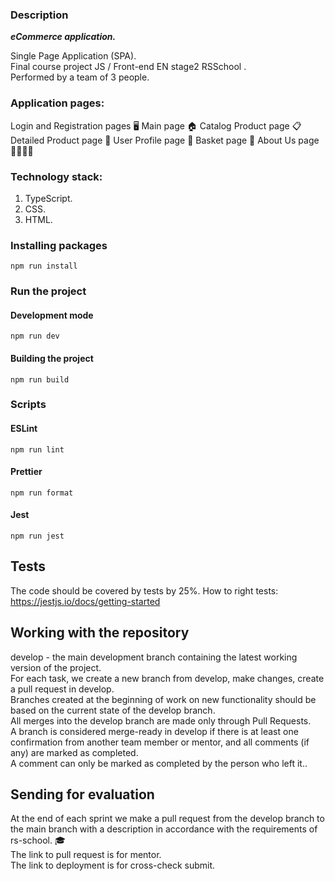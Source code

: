 ### Description

**_eCommerce application._**

Single Page Application (SPA).\
Final course project JS / Front-end EN stage2 RSSchool .\
Performed by a team of 3 people.

### Application pages:

Login and Registration pages 🖥️
Main page 🏠
Catalog Product page 📋
Detailed Product page 🔎
User Profile page 👤
Basket page 🛒
About Us page 🙋‍♂️🙋‍♀️

### Technology stack:

1. TypeScript.
2. CSS.
3. HTML.

### Installing packages

```
npm run install
```

### Run the project

#### Development mode

```
npm run dev
```

#### Building the project

```
npm run build
```

### Scripts

#### ESLint

```
npm run lint
```

#### Prettier

```
npm run format
```

#### Jest

```
npm run jest
```

## Tests

The code should be covered by tests by 25%.
How to right tests: https://jestjs.io/docs/getting-started

## Working with the repository

develop - the main development branch containing the latest working version of the project.\
For each task, we create a new branch from develop, make changes, create a pull request in develop.\
Branches created at the beginning of work on new functionality should be based on the current state of the develop branch.\
All merges into the develop branch are made only through Pull Requests.\
A branch is considered merge-ready in develop if there is at least one confirmation from another team member or mentor,
and all comments (if any) are marked as completed.\
A comment can only be marked as completed by the person who left it..

## Sending for evaluation

At the end of each sprint we make a pull request from the develop branch to the main branch with a description in accordance with the requirements of rs-school. 🎓\
The link to pull request is for mentor.\
The link to deployment is for cross-check submit.
